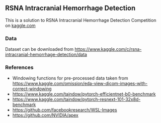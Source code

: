 ## RSNA Intracranial Hemorrhage Detection

This is a solution to RSNA Intracranial Hemorrhage Detection Competition on [kaggle.com](https://www.kaggle.com/c/rsna-intracranial-hemorrhage-detection)

### Data

Dataset can be downloaded from https://www.kaggle.com/c/rsna-intracranial-hemorrhage-detection/data

### References
- Windowing functions for pre-processed data taken from https://www.kaggle.com/omission/eda-view-dicom-images-with-correct-windowing
- https://www.kaggle.com/taindow/pytorch-efficientnet-b0-benchmark
- https://www.kaggle.com/taindow/pytorch-resnext-101-32x8d-benchmark
- https://github.com/facebookresearch/WSL-Images
- https://github.com/NVIDIA/apex
